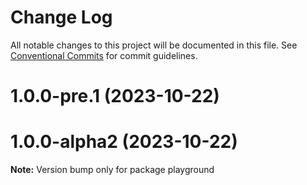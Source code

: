 # Change Log

All notable changes to this project will be documented in this file.
See [Conventional Commits](https://conventionalcommits.org) for commit guidelines.

# 1.0.0-pre.1 (2023-10-22)

# 1.0.0-alpha2 (2023-10-22)

**Note:** Version bump only for package playground

